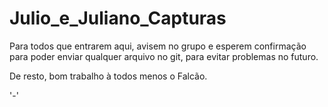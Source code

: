 # Julio_e_Juliano_Capturas



Para todos que entrarem aqui, avisem no grupo e esperem confirmação para poder enviar qualquer arquivo no git, para evitar problemas no futuro.

De resto, bom trabalho à todos menos o Falcão. 

'-'
